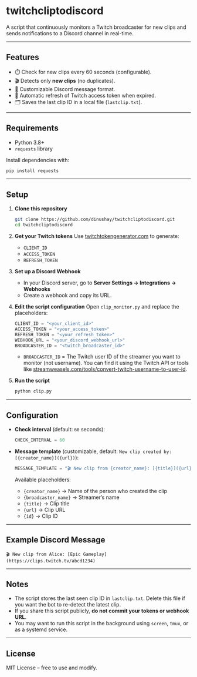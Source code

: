 # twitchcliptodiscord
A script that continuously monitors a Twitch broadcaster for new clips and sends notifications to a Discord channel in real-time.

---

## Features
- ⏱️ Check for new clips every 60 seconds (configurable).
- 🎬 Detects only **new clips** (no duplicates).
- 💬 Customizable Discord message format.
- 🔄 Automatic refresh of Twitch access token when expired.
- 🗂️ Saves the last clip ID in a local file (`lastclip.txt`).

---

## Requirements
- Python 3.8+
- `requests` library

Install dependencies with:
```bash
pip install requests
````

---

## Setup

1. **Clone this repository**

   ```bash
   git clone https://github.com/dinushay/twitchcliptodiscord.git
   cd twitchcliptodiscord
   ```

2. **Get your Twitch tokens**
   Use [twitchtokengenerator.com](https://twitchtokengenerator.com) to generate:

   * `CLIENT_ID`
   * `ACCESS_TOKEN`
   * `REFRESH_TOKEN`

3. **Set up a Discord Webhook**

   * In your Discord server, go to **Server Settings → Integrations → Webhooks**
   * Create a webhook and copy its URL.

4. **Edit the script configuration**
   Open `clip_monitor.py` and replace the placeholders:

   ```python
   CLIENT_ID = "<your_client_id>"
   ACCESS_TOKEN = "<your_access_token>"
   REFRESH_TOKEN = "<your_refresh_token>"
   WEBHOOK_URL = "<your_discord_webhook_url>"
   BROADCASTER_ID = "<twitch_broadcaster_id>"
   ```

   * `BROADCASTER_ID` = The Twitch user ID of the streamer you want to monitor (not username).
     You can find it using the Twitch API or tools like [streamweasels.com/tools/convert-twitch-username-to-user-id](https://www.streamweasels.com/tools/convert-twitch-username-to-user-id/).

5. **Run the script**

   ```bash
   python clip.py
   ```

---

## Configuration

* **Check interval** (default: `60` seconds):

  ```python
  CHECK_INTERVAL = 60
  ```

* **Message template** (customizable, default: `New clip created by: [{creator_name}]({url})`):

  ```python
  MESSAGE_TEMPLATE = "🎬 New clip from {creator_name}: [{title}]({url})"
  ```

  Available placeholders:

  * `{creator_name}` → Name of the person who created the clip
  * `{broadcaster_name}` → Streamer’s name
  * `{title}` → Clip title
  * `{url}` → Clip URL
  * `{id}` → Clip ID

---

## Example Discord Message

```
🎬 New clip from Alice: [Epic Gameplay](https://clips.twitch.tv/abcd1234)
```

---

## Notes

* The script stores the last seen clip ID in `lastclip.txt`. Delete this file if you want the bot to re-detect the latest clip.
* If you share this script publicly, **do not commit your tokens or webhook URL**.
* You may want to run this script in the background using `screen`, `tmux`, or as a systemd service.

---

## License

MIT License – free to use and modify.
